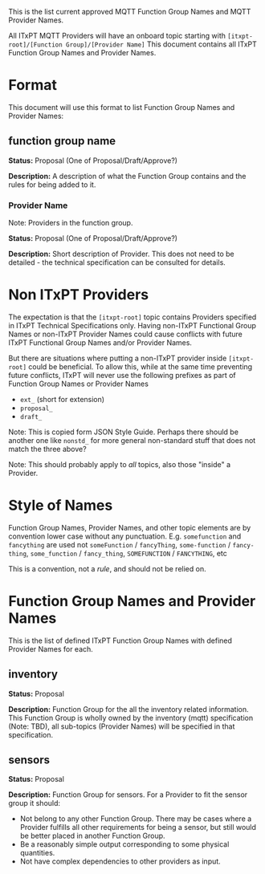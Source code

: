 This is the list current approved MQTT Function Group Names and MQTT Provider Names. 

All ITxPT MQTT Providers will have an onboard topic starting with `[itxpt-root]/[Function Group]/[Provider Name]` This document contains all ITxPT Function Group Names and Provider Names. 

# Format # 

This document will use this format to list Function Group Names and Provider Names: 

## function group name ## 

**Status:** Proposal (One of Proposal/Draft/Approve?)

**Description:** A description of what the Function Group contains and the rules for being added to it.

### Provider Name ###

Note: Providers in the function group.

**Status:** Proposal (One of Proposal/Draft/Approve?)

**Description:** Short description of Provider. This does not need to be detailed - the technical specification can be consulted for details.

# Non ITxPT Providers # 

The expectation is that the `[itxpt-root]` topic contains Providers specified in  ITxPT Technical Specifications only. Having non-ITxPT Functional Group Names or non-ITxPT Provider Names could cause conflicts with future ITxPT Functional Group Names and/or Provider Names. 

But there are situations where putting a non-ITxPT provider inside `[itxpt-root]` could be beneficial. To allow this, while at the same time preventing future conflicts, ITxPT will never use the following prefixes as part of Function Group Names or Provider Names

- `ext_` (short for extension) 
- `proposal_` 
- `draft_` 

Note: This is copied form JSON Style Guide. Perhaps there should be another one like `nonstd_` for more general non-standard stuff that does not match the three above? 

Note: This should probably apply to *all* topics, also those "inside" a Provider. 

# Style of Names #

Function Group Names, Provider Names, and other topic elements are by convention lower case without any punctuation. E.g. `somefunction` and `fancything` are used not `someFunction` / `fancyThing`, `some-function` / `fancy-thing`, `some_function` / `fancy_thing`, `SOMEFUNCTION` / `FANCYTHING`, etc

This is a convention, not a _rule_, and should not be relied on. 

# Function Group Names and Provider Names #

This is the list of defined ITxPT Function Group Names with defined Provider Names for each. 

## inventory ##

**Status:** Proposal

**Description:** Function Group for the all the inventory related information. This Function Group is wholly owned by the inventory (mqtt) specification (Note: TBD), all sub-topics (Provider Names) will be specified in that specification. 

## sensors ##

**Status:** Proposal 

**Description:** Function Group for sensors. For a Provider to fit the sensor group it should:

- Not belong to any other Function Group. There may be cases where a Provider fulfills all other requirements for being a sensor, but still would be better placed in another Function Group.
- Be a reasonably simple output corresponding to some physical quantities. 
- Not have complex dependencies to other providers as input. 

